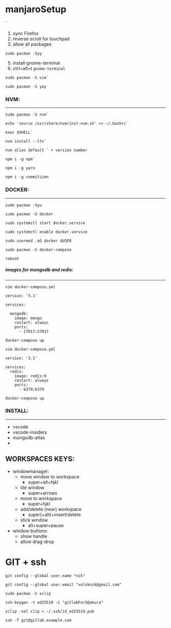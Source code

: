 # manjaroSetup
`

1. sync Firefox
2. reverse scroll for touchpad
3. allow all packages
```
sudo pacman -Syy
```
5. install gnome-terminal
6. ctrl+alt+t `gnome-terminal`
```
sudo pacman -S vim`
```
```
sudo pacman -S yay
```
### NVM:
---
```
sudo pacman -S nvm`
```
```
echo 'source /usr/share/nvm/init-nvm.sh' >> ~/.bashrc`
```
```
exec $SHELL`
```
```
nvm install --lts`
```
```
nvm alias default ` + version number
```
```
npm i -g npm`
```
```
npm i -g yarn
```
```
npm i -g commitizen
```
### DOCKER:
---
```
sudo pacman -Syu
```
```
sudo pacman -S docker
```
```
sudo systemctl start docker.service
```
```
sudo systemctl enable docker.service
```
```
sudo usermod -aG docker $USER
```
```
sudo pacman -S docker-compose
```
```
reboot
```

##### images for mongodb and redis:
---
```
vim docker-compose.yml
```
```
version: '3.1'

services:

  mongodb:
    image: mongo
    restart: always
    ports:
      - 27017:27017
```
```
docker-compose up
```
```
vim docker-compose.yml
```
```
version: '3.1'

services:
  redis:
    image: redis:6
    restart: always
    ports:
      - 6379:6379
```
```
docker-compose up
```
### INSTALL:
---
* vscode
* vscode-insiders
* mongodb-altas
* 




## WORKSPACES KEYS:
* windowmanager:
    * move window to workspace
      * super+alt+hjkl
    * tile window
      * super+arrows
    * move to workspace
      * super+hjkl
    * add/delete (near) workspace
      * super(+alt)+insert/delete
    * stick window
      * alt+super+pause
* window buttons:
    * show handle
    * allow drag-drop


# GIT + ssh
```
git config --global user.name "nik"
```
```
git config --global user.email "volsknik@gmail.com"
```
```
sudo pacman -S xclip
```
```
ssh-keygen -t ed25519 -C "gitlabForS@akura"
```
```
xclip -sel clip < ~/.ssh/id_ed25519.pub
```
```
ssh -T git@gitlab.example.com
```






